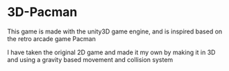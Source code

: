 # 3D-Pacman

This game is made with the unity3D game engine, and is inspired based on the retro arcade game Pacman

I have taken the original 2D game and made it my own by making it in 3D and using a gravity based movement and collision system
